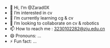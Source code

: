 - 👋 Hi, I’m @Zarad0X
- 👀 I’m interested in cv
- 🌱 I’m currently learning cg & cv
- 💞️ I’m looking to collaborate on cv & robotics
- 📫 How to reach me : 3230102282@zju.edu.cn
- 😄 Pronouns: ...
- ⚡ Fun fact: ...

<!---
Zarad0X/Zarad0X is a ✨ special ✨ repository because its `README.md` (this file) appears on your GitHub profile.
You can click the Preview link to take a look at your changes.
--->
